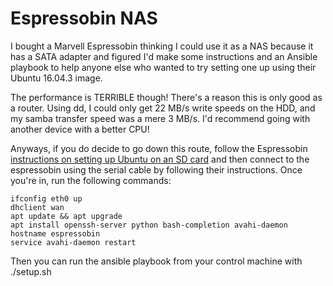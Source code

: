 # Espressobin NAS

I bought a Marvell Espressobin thinking I could use it as a NAS because it has a SATA adapter and figured I'd make some instructions and an Ansible playbook to help anyone else who wanted to try setting one up using their Ubuntu 16.04.3 image.

The performance is TERRIBLE though! There's a reason this is only good as a router. Using dd, I could only get 22 MB/s write speeds on the HDD, and my samba transfer speed was a mere 3 MB/s. I'd recommend going with another device with a better CPU!

Anyways, if you do decide to go down this route, follow the Espressobin [instructions on setting up Ubuntu on an SD card](http://wiki.espressobin.net/tiki-index.php?page=Boot+from+removable+storage+-+Ubuntu) and then connect to the espressobin using the serial cable by following their instructions. Once you're in, run the following commands:

    ifconfig eth0 up
    dhclient wan
    apt update && apt upgrade
    apt install openssh-server python bash-completion avahi-daemon
    hostname espressobin
    service avahi-daemon restart

Then you can run the ansible playbook from your control machine with ./setup.sh